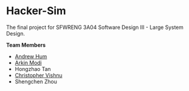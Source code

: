 # Hacker-Sim
The final project for SFWRENG 3A04 Software Design III - Large System Design.

**Team Members**
- [Andrew Hum](https://github.com/andrewhum)
- [Arkin Modi](https://github.com/arkinmodi)
- Hongzhao Tan
- [Christopher Vishnu](https://github.com/ChrisV2026)
- Shengchen Zhou
